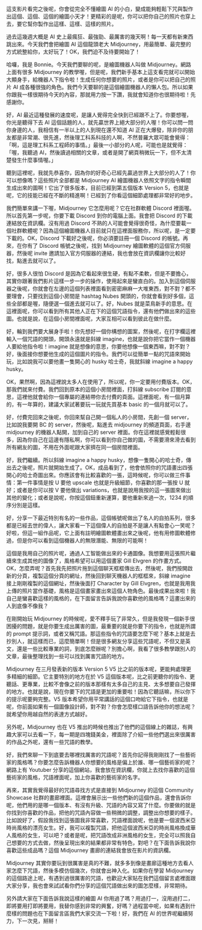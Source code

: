 這支影片看完之後呢，你會從完全不懂繪圖 AI 的小白，變成能夠輕鬆下咒與製作出這個、這個、這個的繪圖小天才！更精彩的是呢，你可以把你自己的照片也穿上去，要它幫你製作出這樣、這樣、這樣的照片。

過去這幾週大概是 AI 史上最瘋狂、最強勁、最厲害的幾天啊！每一天都有新東西跳出來。今天我們會把繪圖 AI 這個龍頭老大 Midjourney，用最簡單、最完整的方式統整給你，太好玩了！OK，我們迫不及待要開始了！

哈囉，我是 Bonnie。今天我們要聊的呢，是繪圖機器人叫做 Midjourney。網路上面有很多 Midjourney 的教學喔，但是呢，我們新手基本上這支看完就可以開始大顯身手，給機器人下指令啦！生成任何你想要的照片，或者是你可以把自己的照片 AI 成各種很強的角色。我們今天要聊的是這個繪圖機器人的懶人包。所以如果你跟我一樣很期待今天的內容，那就用力按一下讚，我就會知道你也很期待啦！先感謝你。

好，AI 最近這種發展的速度呢，是讓人覺得完全快到已經跟不上了。你要想喔，你光是聽得下去 AI 這個話題的人，就先贏世界上絕大部分的人喔！你可以問一問你身邊的人，我相信有一半以上的人到現在還不知道 AI 正在大爆發，除非你的朋友都是非常潮、很先進，然後理工科系科技的人啊，不然普羅大眾可能會覺得：「啊，這是理工科系工程師的事情。」最後一小部分的人呢，可能也是就覺得：「喔，我聽過 AI，然後讀過相關的文章，或者是開了網頁稍微玩一下，但不太清楚發生什麼事情喔。」

聽到這裡呢，我就先恭喜你，因為你的好奇心已經先贏過世界上大部分的人了！你可以想像嗎？這些照片全部都是 Midjourney AI 繪圖機器人依照文字的指令瞬間生成出來的圖啊！它出了很多版本，目前已經到第五個版本 Version 5，也就是呢，它的技能已經在不斷的精進啊！已經到了你看這個細節處理都非常好的地步。

我們簡單來講一下喔，Midjourney 它怎麼用呢？它在社群軟體 Discord 裡面喔。所以首先第一步呢，你要下載 Discord 到你的電腦上面。我會把 Discord 的下載連結放在資訊欄。沒有用過 Discord 不熟的人可能會覺得很奇怪，為什麼要載一個社群軟體呢？因為這個繪圖機器人目前就只在這裡面服務你，所以呢，是一定要下載的。OK，Discord 下載好之後呢，你必須要註冊一個 Discord 的帳號。再來，在你有了 Discord 帳號之後呢，找到 Midjourney 繪圖軟體的這個官方伺服器，然後呢 invite 邀請加入官方伺服器的連結，我也會放在資訊欄讓你比較好找，點進去就可以了。

好，很多人很怕 Discord 是因為它看起來很生硬，有點不柔軟，但是不要擔心，其實你跟著我們影片這樣一步一步的操作，使用起來是蠻直白的。加入到這個伺服器之後呢，你就會在左邊的這個列表裡面看到密密麻麻一大堆東西，對不對？都不要理會，只要找到這個小房間是 hashtag Nubes 開頭的，你就會看到好多個，這些全部都是喔，隨便選一個進去就可以了。好，Nubes 就是菜鳥新手的意思。在這裡面呢，你可以看到所有其他人正在下的這個咒語指令，還有他們做出來的這些圖。也就是說，在這個小房間裡面呢，大家互相可以看到彼此在做什麼。

好，輪到我們要大展身手啦！你先想好一個你構想的圖案，然後呢，在打字欄這裡輸入一個咒語的開頭，開頭永遠就是斜線 imagine，也就是說你把它當作一個機器人要給他指令啦！imagine 就是想像的意思，你要他想像一個東西嘛，對不對？好，後面接你想要他生成的這個圖片的指令。我們可以從簡單一點的咒語來開始玩，比如說我可以要他畫一隻開心的 husky 哈士奇，我就斜線 imagine a happy husky。

OK，果然啊，因為這裡說太多人在使用了，所以呢，你一定要用付費版本。OK，那我們就來付費。我們回到原本的這個小房間裡面，打斜線 subscribe 訂閱的意思，這裡他就會給你一個專屬的連結帶你去付費的頁面。這裡面呢，有一個月算的，有一年算的，建議大家試著要玩一玩就先買基本 basic 的一個月就可以了。

好，付費完回來之後呢，你回來幫自己開一個私人的小房間，先創一個 server，比如說我要開 BC 的 server，然後呢，點進去 midjourney 的頻道頁面，右手邊 midjourney 的機器人點開，加到自己的 server 裡面。你在這裡就感覺輕鬆很多，因為你自己在這邊有隱私啊，你可以看到你自己做的圖，不需要滑來滑去看到所有網友的圖，不用在外面呢跟大家擠在同一個房間裡面。

好，我們繼續。所以斜線 imagine a happy husky，想像一隻開心的哈士奇，傳出去之後呢，照片就開始生成了。OK，成品看到了，他會依照你的咒語畫出四張開心的哈士奇圖出來。你應該會有比較喜歡的一張，這時候呢，你可以做三件事情：第一件事情是按 U 要他 upscale 也就是升級細節，你喜歡的那一張按 U 就好；或者是你可以按 V 要他做出 variations，也就是說用我按的這一張圖來做出其他的變化；或者是說呢，你按這個鈕重新運算，要他重新來過一次，1234 的順序分別是這樣。

好，分享一下最近特別有名的一些作品，這個帳號呢做出了名人的自拍系列，很多都是已經去世的偉人，讓大家看一下這個偉人的自拍是不是讓人有點會心一笑呢？好啦，但這一組作品呢，它上面有註明繪圖軟體畫出來之後呢，他有用修圖軟體修過，但是你可以看到這個機器人的無限潛能、無限的可能啊！

這個是我用自己的照片呢，通過人工智能做出來的卡通圖像。我想要用這張照片繼續來生成其他的圖像了，風格希望可以用這個畫家 Gill Elvgren 的作畫方式。OK，怎麼弄呢？首先我先把照片拖到這個聊天框框傳出去，然後呢，我們按開啟新的分頁，複製這個分頁的網址，然後回到聊天機器人的框框來，斜線 imagine 接上剛剛複製的這個網址，然後後面打 Character by Gill Elvgren，也就是我用我上傳的照片當作基礎，風格是這個畫家畫出來這個人物角色。最後成果出來啦！我自己是蠻喜歡這樣的風格的，在下面留言告訴我說你喜歡他的風格嗎？這畫出來的人到底像不像我？

在剛開始玩 Midjourney 的時候呢，愛不釋手玩了非常久，但是我發現一個新手很困擾的問題，就是你要生成出厲害的圖，最重要的就是你要下的指令，也就是所謂的 prompt 提示詞，或者又稱咒語。那這些指令的咒語要怎麼下呢？基本上就是去抄別人，就這樣而已，這麼簡單啊！但是很多網友分享這些咒語呢，不但又是英文，還是一些比較專業的詞，到底怎麼辦呢？別擔心啊，我看了很多教學跟別人的文章，最後整理找到一些可以找到厲害咒語的地方。

Midjourney 在三月發表新的版本 Version 5 V5 比之前的版本呢，更能夠處理更多精細的細節。它主要特別的地方在於 V5 這個版本呢，比之前更聽你的指令、更聽話、更專業，比較不會像之前的版本那樣有太多自己的主見、太多想要自己發揮的地方。也就是說，現在你要下的咒語是更加的重要啦！因為它聽話嘛，所以你下的提示呢要夠完整。V5 版本希望你用平常講話的這個口吻給它下指令，也就是呢，你前面如果有一個圖像設計師，對不對？你會怎麼樣口語告訴他你的想法呢？就希望你用越自然的表達方式越好。

另外呢，Midjourney 也在 V5 推出的時候也推出了他們的這個線上的雜誌，有興趣大家可以去看一下，每一期是四塊錢美金，裡面除了介紹一些他們選出來很厲害的作品之外呢，還有一些咒語的教學。

好，我們來聊一下到底要去哪裡找厲害的咒語呢？首先你記得我剛剛找了一些藝術家的風格嗎？你要怎麼告訴機器人你想要的風格是偏上於誰、哪一個藝術家的呢？網路上有 Youtuber 分享的這個網站，我會放在資訊欄，你就上去找你喜歡的這個藝術家的風格，咒語裡面呢，加上你喜歡的藝術家的名字。

再來，其實我覺得最好的咒語尋找方式是直接到 Midjourney 的這個 Community Showcase 社群的畫廊裡面。這裡會展示出一些他們新的這個作品，還會告訴你呢，他們用的是哪一個版本、有沒有升級、咒語的內容又寫了什麼。你要做的就是你找到你喜歡的作品，把他的咒語內容做一些稍微的調整，調整出你想要的樣子。比如說好了，假設我找到這張圖我非常喜歡，咒語裡面說呢，他是要一個波西米亞時尚風格的漂亮女生。好，我可以複製咒語，把他這個波西米亞的時尚風格換成華人風格的女生，可以吧？或者是呢，把咒語改成非洲風格的女生，完全可以照我自己想要的方式去做，然後呈現出來的結果都非常有特色，對吧？在下面告訴我說你喜歡這些成品嗎？這個 Midjourney 畫廊的連結我會放在影片的資訊欄。

Midjourney 其實你要玩到很厲害是真的不難，就多多到像是畫廊這種地方去看人家怎麼下咒語，然後多模仿個幾次，你就會出神入化。如果你在學習 Midjourney 的這個路途上呢，有遇到過很厲害的咒語，也歡迎大家貼在我們這個留言處裡面跟大家分享，我也會來試試看你們分享的這個咒語做出來的圖怎麼樣，非常期待。

另外請大家在下面告訴我說這樣的繪圖 AI 你用過了嗎？用過打一，沒用過打二，即將要用打即將要用，我替你感到非常的興奮，好嗎？過程當中呢，如果有遇到什麼樣的問題也在下面留言區我們大家交流一下啦！好，我們在 AI 的世界呢繼續努力，下一次見，掰掰！
